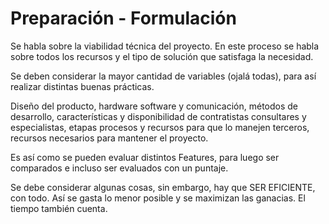 # Preparación - Formulación

Se habla sobre la viabilidad técnica del proyecto. En este proceso se habla sobre todos los recursos y el tipo de solución que satisfaga la necesidad.

Se deben considerar la mayor cantidad de variables (ojalá todas), para así realizar distintas buenas prácticas.

Diseño del producto, hardware software y comunicación, métodos de desarrollo, características y disponibilidad de contratistas consultares y especialistas, etapas procesos y recursos para que lo manejen terceros, recursos necesarios para mantener el proyecto.

Es así como se pueden evaluar distintos Features, para luego ser comparados e incluso ser evaluados con un puntaje.

Se debe considerar algunas cosas, sin embargo, hay que SER EFICIENTE, con todo. Así se gasta lo menor posible y se maximizan las ganacias. El tiempo también cuenta.
